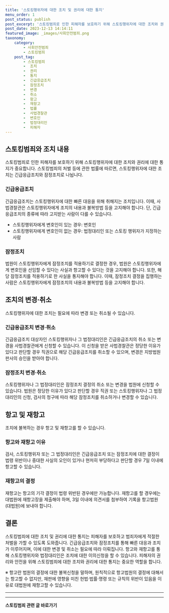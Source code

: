 ```yaml
---
title: '스토킹행위자에 대한 조치 및 권리에 대한 통지'
menu_order: 1
post_status: publish
post_excerpt: '스토킹범죄로 인한 피해자를 보호하기 위해 스토킹행위자에 대한 조치와 권리에 대한 통지가 중요합니다. 스토킹범죄의 처벌 등에 관한 법률에 따르면, 스토킹행위자에 대한 조치는 긴급응급조치와 잠정조치로 나뉩니다.'
post_date: 2023-12-13 14:14:11
featured_image: _images/사회안전범죄.png
taxonomy:
    category:
        - 사회안전범죄
        - 스토킹범죄
    post_tag:
        - 스토킹범죄
        -  조치
        -  권리
        -  통지
        -  긴급응급조치
        -  잠정조치
        -  변경
        -  취소
        -  항고
        -  재항고
        -  법률
        -  사법경찰관
        -  변호인
        -  법정대리인
        -  피해자
---
```



## 스토킹범죄와 조치 내용

스토킹범죄로 인한 피해자를 보호하기 위해 스토킹행위자에 대한 조치와 권리에 대한 통지가 중요합니다. 스토킹범죄의 처벌 등에 관한 법률에 따르면, 스토킹행위자에 대한 조치는 긴급응급조치와 잠정조치로 나뉩니다.

### 긴급응급조치

긴급응급조치는 스토킹행위자에 대한 빠른 대응을 위해 취해지는 조치입니다. 이때, 사법경찰관은 스토킹행위자에게 조치의 내용과 불복방법 등을 고지해야 합니다. 단, 긴급응급조치의 종류에 따라 고지받는 사람이 다를 수 있습니다.

- 스토킹행위자에게 변호인이 있는 경우: 변호인
- 스토킹행위자에게 변호인이 없는 경우: 법정대리인 또는 스토킹 행위자가 지정하는 사람

### 잠정조치

법원이 스토킹행위자에게 잠정조치를 적용하기로 결정한 경우, 법원은 스토킹행위자에게 변호인을 선임할 수 있다는 사실과 항고할 수 있다는 것을 고지해야 합니다. 또한, 해당 잠정조치를 적용하기로 한 사실을 통지해야 합니다. 이때, 잠정조치 결정을 집행하는 사람은 스토킹행위자에게 잠정조치의 내용과 불복방법 등을 고지해야 합니다.

## 조치의 변경·취소

스토킹행위자에 대한 조치는 필요에 따라 변경 또는 취소될 수 있습니다.

### 긴급응급조치 변경·취소

긴급응급조치 대상자인 스토킹행위자나 그 법정대리인은 긴급응급조치의 취소 또는 변경을 사법경찰관에게 신청할 수 있습니다. 이 신청을 받은 사법경찰관은 정당한 이유가 있다고 판단할 경우 직권으로 해당 긴급응급조치를 취소할 수 있으며, 변경은 지방법원 판사의 승인을 받아야 합니다.

### 잠정조치 변경·취소

스토킹행위자나 그 법정대리인은 잠정조치 결정의 취소 또는 변경을 법원에 신청할 수 있습니다. 법원은 정당한 이유가 있다고 판단할 경우 직권 또는 스토킹행위자나 그 법정대리인의 신청, 검사의 청구에 따라 해당 잠정조치를 취소하거나 변경할 수 있습니다.

## 항고 및 재항고

조치에 불복하는 경우 항고 및 재항고를 할 수 있습니다.

### 항고와 재항고 이유

검사, 스토킹행위자 또는 그 법정대리인은 긴급응급조치 또는 잠정조치에 대한 결정이 법령 위반이나 중대한 사실의 오인이 있거나 현저히 부당하다고 판단할 경우 7일 이내에 항고할 수 있습니다.

### 재항고의 결정

재항고는 항고의 기각 결정이 법령 위반된 경우에만 가능합니다. 재항고를 할 경우에는 대법원에 재항고장을 제출해야 하며, 3일 이내에 의견서를 첨부하여 기록을 항고법원(대법원)에 보내야 합니다.

## 결론

스토킹범죄에 대한 조치 및 권리에 대한 통지는 피해자를 보호하고 범죄자에게 적절한 처벌을 가할 수 있도록 도와줍니다. 긴급응급조치와 잠정조치를 통해 빠른 대응과 조치가 이루어지며, 이에 대한 변경 및 취소는 필요에 따라 이뤄집니다. 항고와 재항고를 통해 스토킹행위자와 법정대리인은 조치에 대한 이의신청을 할 수 있습니다. 피해자의 권리와 안전을 위해 스토킹범죄에 대한 조치와 권리에 대한 통지는 중요한 역할을 합니다.

※ 항고란 법원의 결정에 대한 불복신청을 말하며, 원칙적으로 항고법원의 결정에 대해서는 항고할 수 없지만, 재판에 영향을 미친 헌법·법률·명령 또는 규칙의 위반이 있음을 이유로 대법원에 재항고할 수 있습니다.

***
<!-- wp:separator -->
<hr class="wp-block-separator has-alpha-channel-opacity"/>
<!-- /wp:separator -->

<!-- wp:group {"backgroundColor":"base","layout":{"type":"constrained"}} -->
<div class="wp-block-group has-base-background-color has-background"><!-- wp:paragraph {"align":"center","fontSize":"medium"} -->
<p class="has-text-align-center has-large-font-size"><strong>스토킹범죄 관련 글 바로가기</strong></p>
<!-- /wp:paragraph -->


<!-- wp:latest-posts
{"categories":[{"id":31440,"count":19,"description":"","link":"https://uknowlaw.com/category/%ec%8a%a4%ed%86%a0%ed%82%b9%eb%b2%94%ec%a3%84/","name":"스토킹범죄","slug":"스토킹범죄","taxonomy":"category","parent":0,"meta":[],"_links":{"self":[{"href":"https://uknowlaw.com/wp-json/wp/v2/categories/31440"}],"collection":[{"href":"https://uknowlaw.com/wp-json/wp/v2/categories"}],"about":[{"href":"https://uknowlaw.com/wp-json/wp/v2/taxonomies/category"}],"wp:post_type":[{"href":"https://uknowlaw.com/wp-json/wp/v2/posts?categories=31440"}],"curies":[{"name":"wp","href":"https://api.w.org/{rel}","templated":true}]}}],"postsToShow":100,"excerptLength":28,"postLayout":"grid","columns":2,"featuredImageAlign":"left","featuredImageSizeSlug":"large","fontSize":"small"} /--></div>
<!-- /wp:group -->